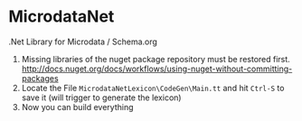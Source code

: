 MicrodataNet
============

.Net Library for Microdata / Schema.org


1.  Missing libraries of the nuget package repository must be restored first. http://docs.nuget.org/docs/workflows/using-nuget-without-committing-packages
2.  Locate the File `MicrodataNetLexicon\CodeGen\Main.tt` and hit `Ctrl-S` to save it (will trigger to generate the lexicon)
3.  Now you can build everything

